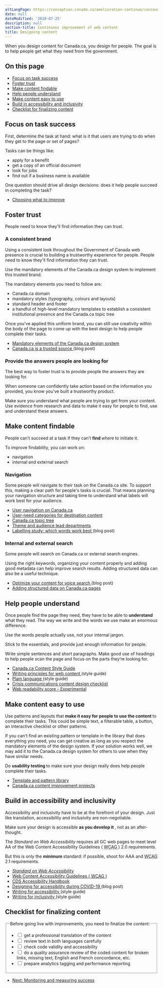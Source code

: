 ```yaml
---
altLangPage: https://conception.canada.ca/amelioration-continue/concevoir-contenu.html
date: null
dateModified: '2020-07-25'
description: null
section-title: Continuous improvement of web content
title: Designing content
---
```


<p>
 When you design content for Canada.ca, you design for people. The goal is to help people get what they need from the government.
</p>

<section>
 <h2>
  On this page
 </h2>
 <ul>
  <li>
   <a href="#task">
    Focus on task success
   </a>
  </li>
  <li>
   <a href="#trust">
    Foster trust
   </a>
  </li>
  <li>
   <a href="#find">
    Make content findable
   </a>
  </li>
  <li>
   <a href="#understand">
    Help people understand
   </a>
  </li>
  <li>
   <a href="#use">
    Make content easy to use
   </a>
  </li>
  <li>
   <a href="#accessibility">
    Build in accessibility and inclusivity
   </a>
  </li>
  <li>
   <a href="#checklist">
    Checklist for finalizing content
   </a>
  </li>
 </ul>
</section>

<section>
 <h2 id="task">
  Focus on task success
 </h2>
 <p>
  First, determine the task at hand: what is it that users are trying to do when they get to the page or set of pages?
 </p>
 <p>
  Tasks can be things like:
 </p>
 <ul>
  <li>
   apply for a benefit
  </li>
  <li>
   get a copy of an official document
  </li>
  <li>
   look for jobs
  </li>
  <li>
   find out if a business name is available
  </li>
 </ul>
 <p>
  One question should drive all design decisions: does it help people succeed in completing the task?
 </p>
 <ul>
  <li>
   <a href="./choosing.html">
    Choosing what to improve
   </a>
  </li>
 </ul>
</section>

<h2 id="trust">
 Foster trust
</h2>

<p>
 People need to know they'll find information they can trust.
</p>

<h3>
 A consistent brand
</h3>

<p>
 Using a consistent look throughout the Government of Canada web presence is crucial to building a trustworthy experience for people.  People need to know they'll find information they can trust.
</p>

<p>
 Use the mandatory elements of the Canada.ca design system to implement this trusted brand.
</p>

<p>
 The mandatory elements you need to follow are:
</p>

<ul>
 <li>
  Canada.ca domain
 </li>
 <li>
  mandatory styles (typography, colours and layouts)
 </li>
 <li>
  standard header and footer
 </li>
 <li>
  a handful of high-level mandatory templates to establish a consistent institutional presence and the Canada.ca topic tree
 </li>
</ul>

<p>
 Once you've applied this uniform brand, you can still use creativity within the body of the page to come up with the best design to help people complete their tasks.
</p>

<ul>
 <li>
  <a href="{{ site.url }}/specifications/mandatory-elements.html">
   Mandatory elements of the Canada.ca design system
  </a>
 </li>
 <li>
  <a href="https://blog.canada.ca/2020/08/10/CanadaDotCa-trusted-source.html">
   Canada.ca is a trusted source
  </a>
  (blog post)
 </li>
</ul>

<h3>
 Provide the answers people are looking for
</h3>

<p>
 The best way to foster trust is to provide people the answers they are looking for.
</p>

<p>
 When someone can confidently take action based on the information you provided, you know you’ve built a trustworthy product.
</p>

<p>
 Make sure you understand what people are trying to get from your content. Use evidence from research and data to make it easy for people to find, use and understand these answers.
</p>

<h2 id="find">
 Make content findable
</h2>

<p>
 People can’t succeed at a task if they can’t
 <strong>
  find
 </strong>
 where to initiate it.
</p>

<p>
 To improve findability, you can work on:
</p>

<ul>
 <li>
  navigation
 </li>
 <li>
  internal and external search
 </li>
</ul>

<h3>
 Navigation
</h3>

<p>
 Some people will navigate to their task on the Canada.ca site. To support this, making a clear path for people's tasks is crucial. That means planning your navigation structure and taking time to understand what labels will work best for your audience.
</p>

<ul>
 <li>
  <a href="{{ site.url }}/specifications/information-findability/organizing-content.html#toc1">
   User navigation on Canada.ca
  </a>
 </li>
 <li>
  <a href="{{ site.url }}/specifications/information-findability/organizing-content.html#user)">
   User-need categories for destination content
  </a>
 </li>
 <li>
  <a href="https://www.canada.ca/en/government/about/design-system/topic-tree-content-types.html">
   Canada.ca topic tree
  </a>
 </li>
 <li>
  <a href="https://www.canada.ca//en/government/about/design-system/theme-lead-departments.html">
   Theme and audience lead departments
  </a>
 </li>
 <li>
  <a href="https://blog.canada.ca/2020/10/02/labelling-study.html">
   Labelling study: which words work best
  </a>
  (blog post)
 </li>
</ul>

<h3>
 Internal and external search
</h3>

<p>
 Some people will search on Canada.ca or external search engines.
</p>

<p>
 Using the right keywords, organizing your content properly and adding good metadata can help improve search results. Adding structured data can also be a useful technique.
</p>

<ul>
 <li>
  <a href="https://blog.canada.ca/2020/01/28/voice-search-optimization.html">
   Optimize your content for voice search
  </a>
  (blog post)
 </li>
 <li>
  <a href="https://design.canada.ca/guidance/structured-data.html">
   Adding structured data on Canada.ca pages
  </a>
 </li>
</ul>

<h2 id="understand">
 Help people understand
</h2>

<p>
 Once people find the page they need, they have to be able to
 <strong>
  understand
 </strong>
 what they read. The way we write and the words we use make an enormous difference.
</p>

<p>
 Use the words people actually use, not your internal jargon.
</p>

<p>
 Stick to the essentials, and provide just enough information for people.
</p>

<p>
 Write simple sentences and short paragraphs. Make good use of headings to help people scan the page and focus on the parts they’re looking for.
</p>

<ul>
 <li>
  <a href="https://www.canada.ca/en/treasury-board-secretariat/services/government-communications/canada-content-style-guide.html">
   Canada.ca Content Style Guide
  </a>
 </li>
 <li>
  <a href="https://design.canada.ca/style-guide/#toc5">
   Writing principles for web content
  </a>
  (style guide)
 </li>
 <li>
  <a href="https://design.canada.ca/style-guide/#toc6">
   Plain language
  </a>
  (style guide)
 </li>
 <li>
  <a href="https://design.canada.ca/crisis/content.html">
   Crisis communications content design checklist
  </a>
 </li>
 <li>
  <a href="https://readability-lisibilite.tbs.alpha.canada.ca/">
   Web readability score - Experimental
  </a>
 </li>
</ul>

<h2 id="use">
 Make content easy to use
</h2>

<p>
 Use patterns and layouts that
 <strong>
  make it easy for people to use the content
 </strong>
 to complete their tasks. This could be simple text, a filterable table, a button, an interactive checklist or other patterns.
</p>

<p>
 If you can't find an existing pattern or template in the library that does everything you need, you can get creative as long as you respect the mandatory elements of the design system. If your solution works well, we may add it to the Canada.ca design system for others to use when they have similar needs.
</p>

<p>
 Do
 <strong>
  usability testing
 </strong>
 to make sure your design really does help people complete their tasks.
</p>

<ul>
 <li>
  <a href="https://www.canada.ca/en/government/about/design-system/pattern-library.html">
   Template and pattern library
  </a>
 </li>
 <li>
  <a href="https://blog.canada.ca/pages/project-overview.html">
   Canada.ca content improvement projects
  </a>
 </li>
</ul>

<h2 id="accessibility">
 Build in accessibility and inclusivity
</h2>

<p>
 Accessibility and inclusivity have to be at the forefront of your design. Just like translation, accessibility and inclusivity are non-negotiable.
</p>

<p>
 Make sure your design is accessible
 <strong>
  as you develop it
 </strong>
 , not as an after-thought.
</p>

<p>
 The
 <cite>
  Standard on Web Accessibility
 </cite>
 requires all GC web pages to meet level AA of the Web Content Accessibility Guidelines (
 <abbr title="Web Content Accessibility Guidelines">
  WCAG
 </abbr>
 ) 2.0 requirements.
</p>

<p>
 But this is only the
 <strong>
  minimum
 </strong>
 standard: if possible, shoot for AAA and
 <abbr title="Web Content Accessibility Guidelines">
  WCAG
 </abbr>
 2.1 requirements.
</p>

<ul>
 <li>
  <cite>
   <a href="https://www.tbs-sct.gc.ca/pol/doc-eng.aspx?id=23601">
    Standard on Web Accessibility
   </a>
  </cite>
 </li>
 <li>
  <a href="https://www.w3.org/WAI/standards-guidelines/wcag/">
   Web Content Accessibility Guidelines (
   <abbr title="Web Content Accessibility Guidelines">
    WCAG
   </abbr>
   )
  </a>
 </li>
 <li>
  <a href="https://digital.canada.ca/a11y/">
   <abbr title="Canadian Digital Service">
    CDS
   </abbr>
   Accessibility Handbook
  </a>
 </li>
 <li>
  <a href="https://blog.canada.ca/2020/06/05/designing-for-accessibility.html">
   Designing for accessibility during COVID-19
  </a>
  (blog post)
 </li>
 <li>
  <a href="https://design.canada.ca/style-guide/#wp1-2-1">
   Writing for accessibility
  </a>
  (style guide)
 </li>
 <li>
  <a href="https://design.canada.ca/style-guide/#wp1-2-1b">
   Writing for inclusivity
  </a>
  (style guide)
 </li>
</ul>

<h2 id="checklist">
 Checklist for finalizing content
</h2>

<fieldset class="provisional gc-chckbxrdio">
 <legend>
  Before going live with improvements, you need to finalize the content:
 </legend>
 <ul class="list-unstyled lst-spcd-2">
  <li class="checkbox">
   <input id="cond1" type="checkbox"/>
   <label for="cond1">
    get a professional translation of the content
   </label>
  </li>
  <li class="checkbox">
   <input id="cond2" type="checkbox"/>
   <label for="cond2">
    review text in both languages carefully
   </label>
  </li>
  <li class="checkbox">
   <input id="cond3" type="checkbox"/>
   <label for="cond3">
    check code validity and accessibility
   </label>
  </li>
  <li class="checkbox">
   <input id="cond4" type="checkbox"/>
   <label for="cond4">
    do a quality assurance review of the coded content for broken links, missing text, English and French concordance, etc.
   </label>
  </li>
  <li class="checkbox">
   <input id="cond5" type="checkbox"/>
   <label for="cond5">
    prepare analytics tagging and performance reporting
   </label>
  </li>
 </ul>
</fieldset>

<nav class="mrgn-bttm-lg" role="navigation">
 <ul class="pager">
  <li class="next">
   <a href="./monitoring.html" rel="next">
    Next: Monitoring and measuring success
   </a>
  </li>
 </ul>
</nav>





